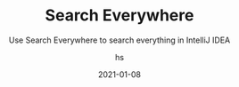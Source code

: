 ---
date: 2021-01-08
title: Search Everywhere
technologies: [java]
topics: [navigation]
author: hs
subtitle: Use Search Everywhere to search everything in IntelliJ IDEA
thumbnail: ./thumbnail.png
cardThumbnail: ./card.png
shortVideo:
  poster: ./tip.png
  url: https://youtu.be/c2i2n3wIbKU  
seealso:
- title: IntelliJ IDEA Help - Searching Everywhere
  href: https://www.jetbrains.com/help/idea/searching-everywhere.html
leadin: |
  Use **⇧⇧** (macOS), or **Shift+Shift** (Windows/Linux), to bring up the Search Everywhere dialog. You can search across Classes, Files, Symbols and Actions. 
 
  You can also use forward slash to filter the results to a specific area, such as _/editor_.
  
---